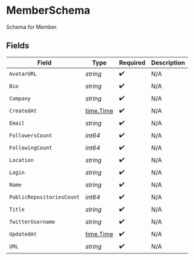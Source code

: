 # MemberSchema

Schema for Member.


## Fields

| Field                                     | Type                                      | Required                                  | Description                               |
| ----------------------------------------- | ----------------------------------------- | ----------------------------------------- | ----------------------------------------- |
| `AvatarURL`                               | *string*                                  | :heavy_check_mark:                        | N/A                                       |
| `Bio`                                     | *string*                                  | :heavy_check_mark:                        | N/A                                       |
| `Company`                                 | *string*                                  | :heavy_check_mark:                        | N/A                                       |
| `CreatedAt`                               | [time.Time](https://pkg.go.dev/time#Time) | :heavy_check_mark:                        | N/A                                       |
| `Email`                                   | *string*                                  | :heavy_check_mark:                        | N/A                                       |
| `FollowersCount`                          | *int64*                                   | :heavy_check_mark:                        | N/A                                       |
| `FollowingCount`                          | *int64*                                   | :heavy_check_mark:                        | N/A                                       |
| `Location`                                | *string*                                  | :heavy_check_mark:                        | N/A                                       |
| `Login`                                   | *string*                                  | :heavy_check_mark:                        | N/A                                       |
| `Name`                                    | *string*                                  | :heavy_check_mark:                        | N/A                                       |
| `PublicRepositoriesCount`                 | *int64*                                   | :heavy_check_mark:                        | N/A                                       |
| `Title`                                   | *string*                                  | :heavy_check_mark:                        | N/A                                       |
| `TwitterUsername`                         | *string*                                  | :heavy_check_mark:                        | N/A                                       |
| `UpdatedAt`                               | [time.Time](https://pkg.go.dev/time#Time) | :heavy_check_mark:                        | N/A                                       |
| `URL`                                     | *string*                                  | :heavy_check_mark:                        | N/A                                       |